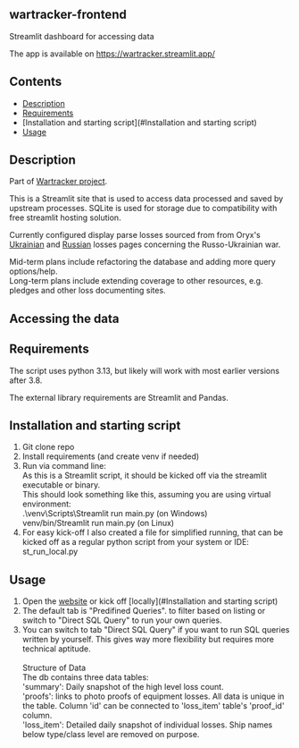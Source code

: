 ## wartracker-frontend
Streamlit dashboard for accessing data

The app is available on https://wartracker.streamlit.app/

## Contents
- [Description](#description)
- [Requirements](#requirements)
- [Installation and starting script](#Installation and starting script)
- [Usage](#usage)

## Description
Part of [Wartracker project](https://github.com/users/F1End/projects/1/views/1?pane=info).

This is a Streamlit site that is used to access data processed and saved by upstream processes.
SQLite is used for storage due to compatibility with free streamlit hosting solution.

Currently configured display parse losses sourced from from Oryx's [Ukrainian](https://www.oryxspioenkop.com/2022/02/attack-on-europe-documenting-ukrainian.html) and [Russian](https://www.oryxspioenkop.com/2022/02/attack-on-europe-documenting-equipment.html) losses pages concerning the Russo-Ukrainian war.

Mid-term plans include refactoring the database and adding more query options/help.<br>
Long-term plans include extending coverage to other resources, e.g. pledges and other loss documenting sites.

## Accessing the data


## Requirements
The script uses python 3.13, but likely will work with most earlier versions after 3.8.

The external library requirements are Streamlit and Pandas.

## Installation and starting script

1. Git clone repo
2. Install requirements (and create venv if needed)
3. Run via command line: <br>
As this is a Streamlit script, it should be kicked off via the streamlit executable or binary.<br>
This should look something like this, assuming you are using virtual environment:<br>
.\venv\Scripts\Streamlit run main.py (on Windows)<br>
venv/bin/Streamlit run main.py (on Linux)<br>
4. For easy kick-off I also created a file for simplified running, 
that can be kicked off as a regular python script from your system or IDE: st_run_local.py


## Usage

1. Open the [website](https://wartracker.streamlit.app/) or kick off [locally](#Installation and starting script)
2. The default tab is "Predifined Queries". to filter based on listing or switch to "Direct SQL Query"
to run your own queries.
3. You can switch to tab "Direct SQL Query" if you want to run SQL queries written by yourself. 
This gives way more flexibility but requires more technical aptitude.<br><br>
    Structure of Data<br>
The db contains three data tables:<br>
'summary': Daily snapshot of the high level loss count.<br>
'proofs': links to photo proofs of equipment losses. All data is unique in the table. Column 'id' can be connected to 'loss_item' table's 'proof_id' column.<br>
'loss_item': Detailed daily snapshot of individual losses. Ship names below type/class level are removed on purpose.<br>
